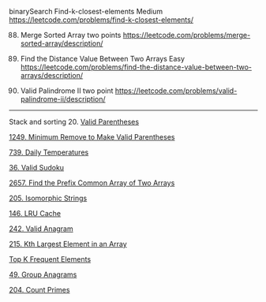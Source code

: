 binarySearch Find-k-closest-elements Medium
https://leetcode.com/problems/find-k-closest-elements/

88. Merge Sorted Array two points https://leetcode.com/problems/merge-sorted-array/description/

1385. Find the Distance Value Between Two Arrays Easy https://leetcode.com/problems/find-the-distance-value-between-two-arrays/description/

680. Valid Palindrome II two point https://leetcode.com/problems/valid-palindrome-ii/description/


---
Stack and sorting
20. [Valid Parentheses](https://leetcode.com/problems/valid-parentheses/description/)

[1249. Minimum Remove to Make Valid Parentheses](https://leetcode.com/problems/minimum-remove-to-make-valid-parentheses/description/) 

[739. Daily Temperatures](https://leetcode.com/problems/daily-temperatures/description/)

[36. Valid Sudoku](https://leetcode.com/problems/valid-sudoku/description/)

[2657. Find the Prefix Common Array of Two Arrays](https://leetcode.com/problems/find-the-prefix-common-array-of-two-arrays/description/)

[205. Isomorphic Strings](https://leetcode.com/problems/isomorphic-strings/description/)

[146. LRU Cache](https://leetcode.com/problems/lru-cache/)

[242. Valid Anagram](https://leetcode.com/problems/valid-anagram/description/)

[215. Kth Largest Element in an Array](https://leetcode.com/problems/kth-largest-element-in-an-array/description/)

[Top K Frequent Elements](https://leetcode.com/problems/top-k-frequent-elements/description/)

[49. Group Anagrams](https://leetcode.com/problems/group-anagrams/)


[204. Count Primes](https://leetcode.com/problems/count-primes/description/)
